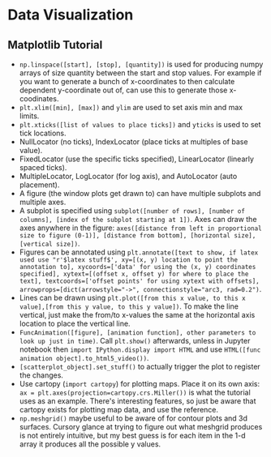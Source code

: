 # Data Visualization

## Matplotlib Tutorial
- `np.linspace([start], [stop], [quantity])` is used for producing numpy arrays of size quantity between the start and stop values. For example if you want to generate a bunch of x-coordinates to then calculate dependent y-coordinate out of, can use this to generate those x-coodinates.
- `plt.xlim([min], [max])` and `ylim` are used to set axis min and max limits.
- `plt.xticks([list of values to place ticks])` and `yticks` is used to set tick locations. 
- NullLocator (no ticks), IndexLocator (place ticks at multiples of base value).
- FixedLocator (use the specific ticks specified), LinearLocator (linearly spaced ticks).
- MultipleLocator, LogLocator (for log axis), and AutoLocator (auto placement).
- A figure (the window plots get drawn to) can have multiple subplots and multiple axes.
- A subplot is specified using `subplot([number of rows], [number of columns], [index of the subplot starting at 1])`. Axes can draw the axes anywhere in the figure: `axes([distance from left in proportional size to figure (0-1)], [distance from bottom], [horizontal size], [vertical size])`.
- Figures can be annotated using `plt.annotate([text to show, if latex used use "r'$latex stuff$', xy=[(x, y) location to point the annotation to], xycoords=['data' for using the (x, y) coordinates specified], xytext=[(offset x, offset y) for where to place the text], textcoords=['offset points' for using xytext with offsets], arrowprops=[dict(arrowstyle="->", connectionstyle="arc3, rad=0.2")`. 
- Lines can be drawn using `plt.plot([from this x value, to this x value],[from this y value, to this y value])`. To make the line vertical, just make the from/to x-values the same at the horizontal axis location to place the vertical line.
- `FuncAnimation([figure], [animation function], other parameters to look up just in time)`. Call `plt.show()` afterwards, unless in Jupyter notebook then `import IPython.display import HTML` and use `HTML([func animation object].to_html5_video())`.
- `[scatterplot_object].set_stuff()` to actually trigger the plot to register the changes.
- Use cartopy (`import cartopy`) for plotting maps. Place it on its own axis: `ax = plt.axes(projection=cartopy.crs.Miller())` is what the tutorial uses as an example. There's interesting features, so just be aware that cartopy exists for plotting map data, and use the reference.
- `np.meshgrid()` maybe useful to be aware of for contour plots and 3d surfaces. Cursory glance at trying to figure out what meshgrid produces is not entirely intuitive, but my best guess is for each item in the 1-d array it produces all the possible y values.
